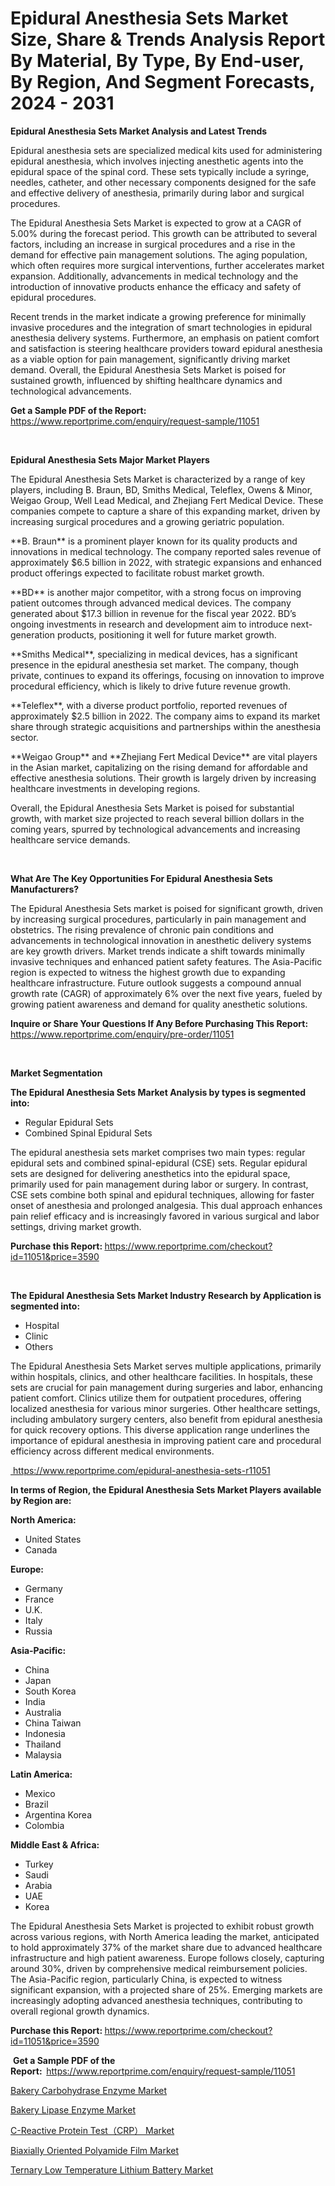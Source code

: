 <p><h1>Epidural Anesthesia Sets Market Size, Share & Trends Analysis Report By Material, By Type, By End-user, By Region, And Segment Forecasts, 2024 - 2031</h1></p><p><strong>Epidural Anesthesia Sets Market Analysis and Latest Trends</strong></p>
<p><p>Epidural anesthesia sets are specialized medical kits used for administering epidural anesthesia, which involves injecting anesthetic agents into the epidural space of the spinal cord. These sets typically include a syringe, needles, catheter, and other necessary components designed for the safe and effective delivery of anesthesia, primarily during labor and surgical procedures.</p><p>The Epidural Anesthesia Sets Market is expected to grow at a CAGR of 5.00% during the forecast period. This growth can be attributed to several factors, including an increase in surgical procedures and a rise in the demand for effective pain management solutions. The aging population, which often requires more surgical interventions, further accelerates market expansion. Additionally, advancements in medical technology and the introduction of innovative products enhance the efficacy and safety of epidural procedures.</p><p>Recent trends in the market indicate a growing preference for minimally invasive procedures and the integration of smart technologies in epidural anesthesia delivery systems. Furthermore, an emphasis on patient comfort and satisfaction is steering healthcare providers toward epidural anesthesia as a viable option for pain management, significantly driving market demand. Overall, the Epidural Anesthesia Sets Market is poised for sustained growth, influenced by shifting healthcare dynamics and technological advancements.</p></p>
<p><strong>Get a Sample PDF of the Report:&nbsp;</strong> <a href="https://www.reportprime.com/enquiry/request-sample/11051">https://www.reportprime.com/enquiry/request-sample/11051</a></p>
<p>&nbsp;</p>
<p><strong>Epidural Anesthesia Sets Major Market Players</strong></p>
<p><p>The Epidural Anesthesia Sets Market is characterized by a range of key players, including B. Braun, BD, Smiths Medical, Teleflex, Owens & Minor, Weigao Group, Well Lead Medical, and Zhejiang Fert Medical Device. These companies compete to capture a share of this expanding market, driven by increasing surgical procedures and a growing geriatric population.</p><p>**B. Braun** is a prominent player known for its quality products and innovations in medical technology. The company reported sales revenue of approximately $6.5 billion in 2022, with strategic expansions and enhanced product offerings expected to facilitate robust market growth.</p><p>**BD** is another major competitor, with a strong focus on improving patient outcomes through advanced medical devices. The company generated about $17.3 billion in revenue for the fiscal year 2022. BD’s ongoing investments in research and development aim to introduce next-generation products, positioning it well for future market growth.</p><p>**Smiths Medical**, specializing in medical devices, has a significant presence in the epidural anesthesia set market. The company, though private, continues to expand its offerings, focusing on innovation to improve procedural efficiency, which is likely to drive future revenue growth.</p><p>**Teleflex**, with a diverse product portfolio, reported revenues of approximately $2.5 billion in 2022. The company aims to expand its market share through strategic acquisitions and partnerships within the anesthesia sector.</p><p>**Weigao Group** and **Zhejiang Fert Medical Device** are vital players in the Asian market, capitalizing on the rising demand for affordable and effective anesthesia solutions. Their growth is largely driven by increasing healthcare investments in developing regions.</p><p>Overall, the Epidural Anesthesia Sets Market is poised for substantial growth, with market size projected to reach several billion dollars in the coming years, spurred by technological advancements and increasing healthcare service demands.</p></p>
<p>&nbsp;</p>
<p><strong>What Are The Key Opportunities For Epidural Anesthesia Sets Manufacturers?</strong></p>
<p><p>The Epidural Anesthesia Sets market is poised for significant growth, driven by increasing surgical procedures, particularly in pain management and obstetrics. The rising prevalence of chronic pain conditions and advancements in technological innovation in anesthetic delivery systems are key growth drivers. Market trends indicate a shift towards minimally invasive techniques and enhanced patient safety features. The Asia-Pacific region is expected to witness the highest growth due to expanding healthcare infrastructure. Future outlook suggests a compound annual growth rate (CAGR) of approximately 6% over the next five years, fueled by growing patient awareness and demand for quality anesthetic solutions.</p></p>
<p><strong>Inquire or Share Your Questions If Any Before Purchasing This Report:</strong> <a href="https://www.reportprime.com/enquiry/pre-order/11051">https://www.reportprime.com/enquiry/pre-order/11051</a></p>
<p>&nbsp;</p>
<p><strong>Market Segmentation</strong></p>
<p><strong>The Epidural Anesthesia Sets Market Analysis by types is segmented into:</strong></p>
<p><ul><li>Regular Epidural Sets</li><li>Combined Spinal Epidural Sets</li></ul></p>
<p><p>The epidural anesthesia sets market comprises two main types: regular epidural sets and combined spinal-epidural (CSE) sets. Regular epidural sets are designed for delivering anesthetics into the epidural space, primarily used for pain management during labor or surgery. In contrast, CSE sets combine both spinal and epidural techniques, allowing for faster onset of anesthesia and prolonged analgesia. This dual approach enhances pain relief efficacy and is increasingly favored in various surgical and labor settings, driving market growth.</p></p>
<p><strong>Purchase this Report:&nbsp;</strong><a href="https://www.reportprime.com/checkout?id=11051&price=3590">https://www.reportprime.com/checkout?id=11051&price=3590</a></p>
<p>&nbsp;</p>
<p><strong>The Epidural Anesthesia Sets Market Industry Research by Application is segmented into:</strong></p>
<p><ul><li>Hospital</li><li>Clinic</li><li>Others</li></ul></p>
<p><p>The Epidural Anesthesia Sets Market serves multiple applications, primarily within hospitals, clinics, and other healthcare facilities. In hospitals, these sets are crucial for pain management during surgeries and labor, enhancing patient comfort. Clinics utilize them for outpatient procedures, offering localized anesthesia for various minor surgeries. Other healthcare settings, including ambulatory surgery centers, also benefit from epidural anesthesia for quick recovery options. This diverse application range underlines the importance of epidural anesthesia in improving patient care and procedural efficiency across different medical environments.</p></p>
<p><a href="https://www.reportprime.com/epidural-anesthesia-sets-r11051">&nbsp;https://www.reportprime.com/epidural-anesthesia-sets-r11051</a></p>
<p><strong>In terms of Region, the Epidural Anesthesia Sets Market Players available by Region are:</strong></p>
<p>
    <p> <strong> North America: </strong>
        <ul>
            <li>United States</li>
            <li>Canada</li>
        </ul>
        </p> 
    <p> <strong> Europe: </strong>
        <ul>
            <li>Germany</li>
            <li>France</li>
            <li>U.K.</li>
            <li>Italy</li>
            <li>Russia</li>
        </ul>
        </p> 
    <p> <strong> Asia-Pacific: </strong>
        <ul>
            <li>China</li>
            <li>Japan</li>
            <li>South Korea</li>
            <li>India</li>
            <li>Australia</li>
            <li>China Taiwan</li>
            <li>Indonesia</li>
            <li>Thailand</li>
            <li>Malaysia</li>
        </ul>
        </p> 
    <p> <strong> Latin America: </strong>
        <ul>
            <li>Mexico</li>
            <li>Brazil</li>
            <li>Argentina Korea</li>
            <li>Colombia</li>
        </ul>
        </p> 
    <p> <strong> Middle East & Africa: </strong>
        <ul>
            <li>Turkey</li>
            <li>Saudi</li>
            <li>Arabia</li>
            <li>UAE</li>
            <li>Korea</li>
        </ul>
    </p>
    </p>
<p><p>The Epidural Anesthesia Sets Market is projected to exhibit robust growth across various regions, with North America leading the market, anticipated to hold approximately 37% of the market share due to advanced healthcare infrastructure and high patient awareness. Europe follows closely, capturing around 30%, driven by comprehensive medical reimbursement policies. The Asia-Pacific region, particularly China, is expected to witness significant expansion, with a projected share of 25%. Emerging markets are increasingly adopting advanced anesthesia techniques, contributing to overall regional growth dynamics.</p></p>
<p><strong>Purchase this Report: </strong><a href="https://www.reportprime.com/checkout?id=11051&price=3590">https://www.reportprime.com/checkout?id=11051&price=3590</a></p>
<p>&nbsp;<strong>Get a Sample PDF of the Report:&nbsp;&nbsp;</strong><a href="https://www.reportprime.com/enquiry/request-sample/11051">https://www.reportprime.com/enquiry/request-sample/11051</a></p>
<p><strong></strong></p>
<p><p><a href="https://medium.com/@codystark63/the-market-for-bakery-carbohydrase-enzyme-market-is-examined-in-this-report-along-with-the-6df77573c798">Bakery Carbohydrase Enzyme Market</a></p><p><a href="https://medium.com/@codystark63/the-bakery-lipase-enzyme-market-has-grown-significantly-as-a-result-of-several-important-causes-2886f03f0ec1">Bakery Lipase Enzyme Market</a></p><p><a href="https://github.com/CarolynWatkins697/Market-Research-Report-List-1/blob/main/c-reactive-protein-testcrp-market.md">C-Reactive Protein Test（CRP） Market</a></p><p><a href="https://www.linkedin.com/pulse/what-driving-global-biaxially-oriented-polyamide-film-market-fixxc?trackingId=o6PiCGBUR6i3Ag4QOumlJg%3D%3D">Biaxially Oriented Polyamide Film Market</a></p><p><a href="https://issuu.com/reportprime-2/docs/ternary-low-temperature-lithium-bat_b75914cdd8ecda">Ternary Low Temperature Lithium Battery Market</a></p></p>